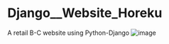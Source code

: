 # Django__Website_Horeku
A retail B-C website using Python-Django
![image](https://user-images.githubusercontent.com/100021707/195915859-7d75d234-f354-4b0c-ab0b-2a3e484cad84.png)
